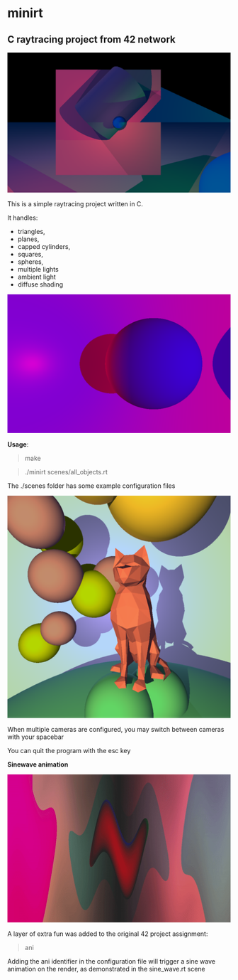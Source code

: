 # minirt

## C raytracing project from 42 network

![all_objects scene](example_renders/all_objects.png)

This is a simple raytracing project written in C.

It handles: 
- triangles, 
- planes, 
- capped cylinders, 
- squares,
- spheres,
- multiple lights
- ambient light
- diffuse shading

![all_objects scene](example_renders/sphere.png)

**Usage**:

> make

> ./minirt scenes/all_objects.rt

The ./scenes folder has some example configuration files

![cat scene](example_renders/cat.png)

When multiple cameras are configured, you may switch between cameras with your spacebar

You can quit the program with the esc key

**Sinewave animation**

![sine_wave scene](example_renders/sine_wave.gif)

A layer of extra fun was added to the original 42 project assignment:

> ani

Adding the ani identifier in the configuration file will trigger a sine wave animation on the render, as demonstrated in the sine_wave.rt scene

